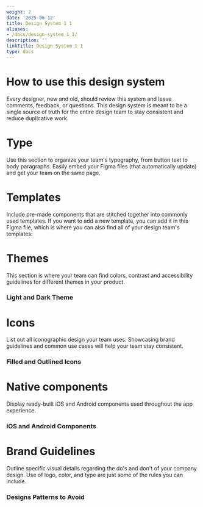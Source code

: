```yaml
---
weight: 2
date: '2025-06-12'
title: Design System 1 1
aliases:
- /docs/design-system_1_1/
description: ''
linkTitle: Design System 1 1
type: docs
---
```


# How to use this design system

Every designer, new and old, should review this system and leave comments, feedback, or questions. This design system is meant to be a single source of truth for the entire design team to stay consistent and reduce duplicative work.



<!-- Unsupported block type: divider -->

# Type

Use this section to organize your team's typography, from button text to body paragraphs. Easily embed your Figma files (that automatically update) and get your team on the same page.

<!-- Unsupported block type: embed -->

<!-- Unsupported block type: divider -->

# Templates

Include pre-made components that are stitched together into commonly used templates. If you want to add a new template, you can add it in this Figma file, which is where you can also find all of your design team's templates:

<!-- Unsupported block type: embed -->

<!-- Unsupported block type: divider -->

# Themes

This section is where your team can find colors, contrast and accessibility guidelines for different themes in your product.

### Light and Dark Theme

<!-- Unsupported block type: embed -->

<!-- Unsupported block type: divider -->

# Icons

List out all iconographic design your team uses. Showcasing brand guidelines and common use cases will help your team stay consistent.

### Filled and Outlined Icons

<!-- Unsupported block type: embed -->

<!-- Unsupported block type: divider -->

# Native components

Display ready-built iOS and Android components used throughout the app experience.

### iOS and Android Components

<!-- Unsupported block type: bookmark -->

<!-- Unsupported block type: bookmark -->

<!-- Unsupported block type: divider -->

# Brand Guidelines

Outline specific visual details regarding the do's and don't of your company design. Use of logo, color, and type are just some of the rules you can include.

### Designs Patterns to Avoid

<!-- Unsupported block type: image -->

